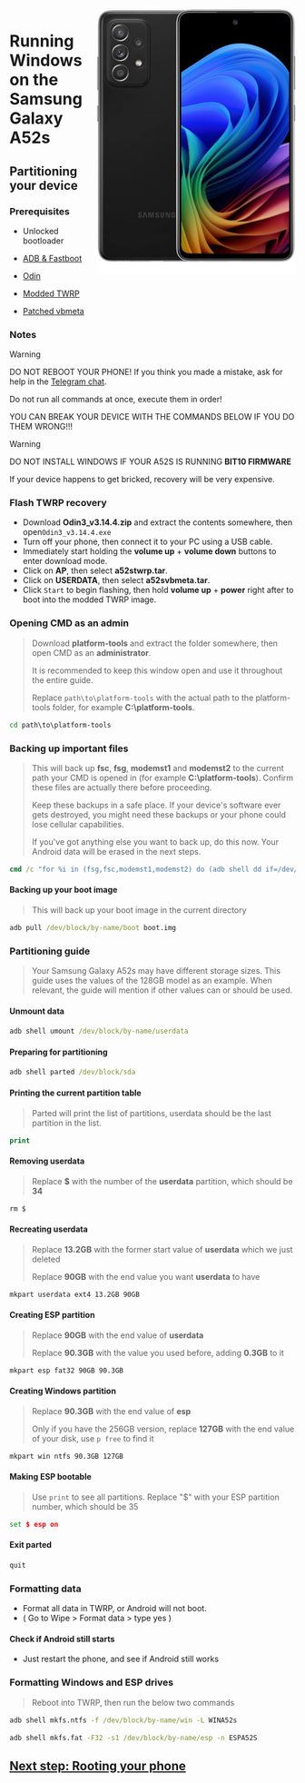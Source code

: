 <img align="right" src="https://github.com/n00b69/woa-a52s/blob/main/a52s.png" width="350" alt="Windows 11 running on a52sxq">

# Running Windows on the Samsung Galaxy A52s

## Partitioning your device

### Prerequisites
- Unlocked bootloader

- [ADB & Fastboot](https://developer.android.com/studio/releases/platform-tools)
  
- [Odin](https://github.com/n00b69/woa-a52s/releases/download/Files/Odin3_v3.14.4.zip)
  
- [Modded TWRP](https://github.com/n00b69/woa-a52s/releases/download/Files/a52stwrp.tar)

- [Patched vbmeta](https://github.com/n00b69/woa-a52s/releases/download/Files/a52svbmeta.tar)

### Notes
> [!WARNING]  
> 
> DO NOT REBOOT YOUR PHONE! If you think you made a mistake, ask for help in the [Telegram chat](https://t.me/a52sxq_uefi).
> 
> Do not run all commands at once, execute them in order!
>
> YOU CAN BREAK YOUR DEVICE WITH THE COMMANDS BELOW IF YOU DO THEM WRONG!!!

> [!Warning]
> DO NOT INSTALL WINDOWS IF YOUR A52S IS RUNNING **BIT10 FIRMWARE**
> 
> If your device happens to get bricked, recovery will be very expensive.

### Flash TWRP recovery
- Download **Odin3_v3.14.4.zip** and extract the contents somewhere, then open`Odin3_v3.14.4.exe`
- Turn off your phone, then connect it to your PC using a USB cable.
- Immediately start holding the **volume up** + **volume down** buttons to enter download mode.
- Click on **AP**, then select **a52stwrp.tar**.
- Click on **USERDATA**, then select **a52svbmeta.tar**.
- Click `Start` to begin flashing, then hold **volume up** + **power** right after to boot into the modded TWRP image.

### Opening CMD as an admin
> Download **platform-tools** and extract the folder somewhere, then open CMD as an **administrator**.
>
> It is recommended to keep this window open and use it throughout the entire guide.
> 
> Replace `path\to\platform-tools` with the actual path to the platform-tools folder, for example **C:\platform-tools**.
```cmd
cd path\to\platform-tools
```

### Backing up important files
> This will back up **fsc**, **fsg**, **modemst1** and **modemst2** to the current path your CMD is opened in (for example **C:\platform-tools**). Confirm these files are actually there before proceeding.
> 
> Keep these backups in a safe place. If your device's software ever gets destroyed, you might need these backups or your phone could lose cellular capabilities.
>
> If you've got anything else you want to back up, do this now. Your Android data will be erased in the next steps.
```cmd
cmd /c "for %i in (fsg,fsc,modemst1,modemst2) do (adb shell dd if=/dev/block/by-name/%i of=/tmp/%i.bin & adb pull /tmp/%i.bin)"
```

#### Backing up your boot image
> This will back up your boot image in the current directory
```cmd
adb pull /dev/block/by-name/boot boot.img
```

### Partitioning guide
> Your Samsung Galaxy A52s may have different storage sizes. This guide uses the values of the 128GB model as an example. When relevant, the guide will mention if other values can or should be used.

#### Unmount data
```cmd
adb shell umount /dev/block/by-name/userdata
```

#### Preparing for partitioning
```cmd
adb shell parted /dev/block/sda
```

#### Printing the current partition table
> Parted will print the list of partitions, userdata should be the last partition in the list.
```cmd
print
```

#### Removing userdata
> Replace **$** with the number of the **userdata** partition, which should be **34**
```cmd
rm $
```

#### Recreating userdata
> Replace **13.2GB** with the former start value of **userdata** which we just deleted
>
> Replace **90GB** with the end value you want **userdata** to have
```cmd
mkpart userdata ext4 13.2GB 90GB
```

#### Creating ESP partition
> Replace **90GB** with the end value of **userdata**
>
> Replace **90.3GB** with the value you used before, adding **0.3GB** to it
```cmd
mkpart esp fat32 90GB 90.3GB
```

#### Creating Windows partition
> Replace **90.3GB** with the end value of **esp**
>
> Only if you have the 256GB version, replace **127GB** with the end value of your disk, use `p free` to find it
```cmd
mkpart win ntfs 90.3GB 127GB
```

#### Making ESP bootable
> Use `print` to see all partitions. Replace "$" with your ESP partition number, which should be 35
```cmd
set $ esp on
```

#### Exit parted
```cmd
quit
```

### Formatting data
- Format all data in TWRP, or Android will not boot.
- ( Go to Wipe > Format data > type yes )

#### Check if Android still starts
- Just restart the phone, and see if Android still works

### Formatting Windows and ESP drives
> Reboot into TWRP, then run the below two commands
```cmd
adb shell mkfs.ntfs -f /dev/block/by-name/win -L WINA52s
``` 

```cmd
adb shell mkfs.fat -F32 -s1 /dev/block/by-name/esp -n ESPA52S
```

## [Next step: Rooting your phone](/guide/2-root.md)






















